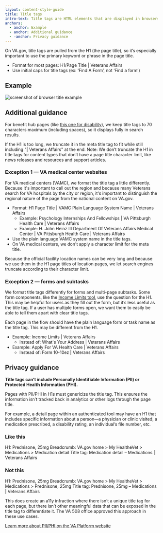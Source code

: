 ```yaml
---
layout: content-style-guide
title: Title tags
intro-text: Title tags are HTML elements that are displayed in browsers and on search engine results. They help people identify what the page is about and if it’s relevant to their search query. 
anchors:
  - anchor: Example
  - anchor: Additional guidance
  - -anchor: Privacy guidance
---
```


On VA.gov, title tags are pulled from the H1 (the page title), so it’s especially important to use the primary keyword or phrase in the page title.

* Format for most pages: H1/Page Title \| Veterans Affairs
* Use initial caps for title tags (ex: ‘Find A Form’, not ‘Find a form’)

## Example

![screenshot of browser title example]({{site.baseurl}}/images/content-style-guide/writing-for-seo/browser-title-example-va-prescription-refill-and-tracking.png)

## Additional guidance

For benefit hub pages (like [this one for disability](https://www.va.gov/disability/)), we keep title tags to 70 characters maximum (including spaces), so it displays fully in search results.

If the H1 is too long, we truncate it in the meta title tag to fit while still including "\| Veterans Affairs" at the end. Note: We don’t truncate the H1 in title tags for content types that don’t have a page title character limit, like news releases and resources and support articles.

### Exception 1 — VA medical center websites

For VA medical centers (VAMC), we format the title tag a little differently. Because it's important to call out the region and because many Veterans search for VA hospitals by the city or region, it's important to distinguish the regional nature of the page from the national content on VA.gov.

- Format: H1 Page Title \| VAMC Plain Language System Name \| Veterans Affairs
  - Example: Psychology Internships And Fellowships \| VA Pittsburgh Health Care \| Veterans Affairs
  - Example: H. John Heinz III Department Of Veterans Affairs Medical Center \| VA Pittsburgh Health Care \| Veterans Affairs
- Use the plain language VAMC system name in the title tags.
- On VA medical centers, we don't apply a character limit for the meta title.

Because the official facility location names can be very long and because we use them in the H1 page titles of location pages, we let search engines truncate according to their character limit.  

### Exception 2 — forms and subtasks

We format title tags differently for forms and multi-page subtasks. Some form components, like the [Income Limits tool](https://www.va.gov/health-care/income-limits/zip), use the question for the H1. This may be helpful for users as they fill out the form, but it’s less useful as the title tag. If a user has multiple forms open, we want them to easily be able to tell them apart with clear title tags.

Each page in the flow should have the plain language form or task name as the title tag. This may be different from the H1.

- Example: Income Limits \| Veterans Affairs
  - Instead of: What's Your Address \| Veterans Affairs
- Example: Apply For VA Health Care \| Veterans Affairs
  - Instead of: Form 10-10ez \| Veterans Affairs

## Privacy guidance 

**Title tags can’t include Personally Identifiable Information (PII) or Protected Health Information (PHI).** 

Pages with PII/PHI in H1s must genericize the title tag. This ensures the information isn’t tracked back in analytics or other logs through the page title. 

For example, a detail page within an authenticated tool may have an H1 that includes specific information about a person—a physician or clinic visited, a medication prescribed, a disability rating, an individual’s file number, etc.   

<div class="do-dont">
<div class="do-dont__do">
<h3 class="do-dont__heading">Like this</h3>
<div class="do-dont__content" markdown="1">
H1: Prednisone, 25mg
Breadcrumb: VA.gov home > My HealtheVet > Medications > Medication detail
Title tag: Medication detail – Medications | Veterans Affairs
</div>
</div>
<div class="do-dont__dont">
<h3 class="do-dont__heading">Not this</h3>
<div class="do-dont__content" markdown="1">
H1: Prednisone, 25mg
Breadcrumb: VA.gov home > My HealtheVet > Medications > Prednisone, 25mg
Title tag: Prednisone, 25mg – Medications | Veterans Affairs
</div>
</div>
</div>

This does create an a11y infraction where there isn’t a unique title tag for each page, but there isn’t other meaningful data that can be exposed in the title tag to differentiate it. The VA 508 office approved this approach in these use cases.  

[Learn more about PII/PHI on the VA Platform website](https://depo-platform-documentation.scrollhelp.site/research-design/what-is-pii) 


